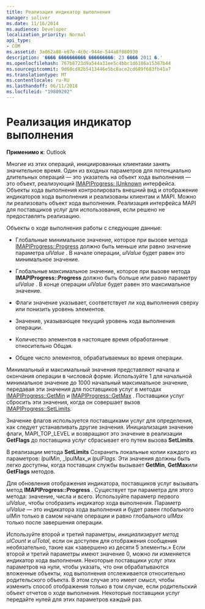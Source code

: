 ```yaml
---
title: Реализация индикатор выполнения
manager: soliver
ms.date: 11/16/2014
ms.audience: Developer
localization_priority: Normal
api_type:
- COM
ms.assetid: 3a062a88-e87e-4c0c-944e-544a8f080930
description: '���� ���������� ���������: 23 ���� 2011 �.'
ms.openlocfilehash: 767b8723d9a544a31ee5c4bbc1d6186a15387b44
ms.sourcegitcommit: 9d60cd82b5413446e5bc8ace2cd689f683fb41a7
ms.translationtype: MT
ms.contentlocale: ru-RU
ms.lasthandoff: 06/11/2018
ms.locfileid: "19809292"
---
```

# <a name="implementing-a-progress-indicator"></a>Реализация индикатор выполнения

  
  
**Применимо к**: Outlook 
  
Многие из этих операций, инициированных клиентами занять значительное время. Один из входных параметров для потенциально длительных операций — это указатель на объект хода выполнения — это объект, реализующий [IMAPIProgress: IUnknown](imapiprogressiunknown.md) интерфейса. Объекты хода выполнения контролировать внешний вид и отображение индикаторов хода выполнения и реализованы клиентам и MAPI. Можно ли реализовать объект хода выполнения. Реализация интерфейса MAPI для поставщиков услуг для использования, если решено не предоставлять реализацию. 
  
Объекты о ходе выполнения работы с следующие данные:
  
- Глобальные минимальное значение, которое при вызове метода [IMAPIProgress::Progress](imapiprogress-progress.md) должно быть меньше или равно значение параметра _ulValue_ . В начале операции, _ulValue_ будет равен это минимальное значение. 
    
- Глобальные максимальное значение, которое при вызове метода **IMAPIProgress::Progress** должно быть больше или равно параметру _ulValue_ . В конце операции _ulValue_ будет равен это максимальное значение. 
    
- Флаги значение указывает, соответствует ли ход выполнения сверху или понизить уровень элементов.
    
- Значение, указывающее текущий уровень хода выполнения операции.
    
- Количество элементов в настоящее время обработанные относительно Общая.
    
- Общее число элементов, обрабатываемых во время операции.
    
Минимальный и максимальный значения представляют начала и окончания операции в числовой форме. Используйте 1 для начальной минимальное значение до 1000 начальный максимальное значение, передавая эти значения для поставщиков услуг в методах [IMAPIProgress::GetMin](imapiprogress-getmin.md) и [IMAPIProgress::GetMax](imapiprogress-getmax.md) . Поставщики услуг сбросить эти значения, когда он совершает вызов [IMAPIProgress::SetLimits](imapiprogress-setlimits.md). 
  
Значение флагов используется поставщиками услуг для определения, как следует устанавливать другие значения. Инициализация значение флаги, MAPI_TOP_LEVEL и возвращают это значение в реализации **GetFlags** до поставщика услуг сбрасывает его путем вызова **SetLimits**. 
  
В реализации метода **SetLimits** Сохранить локальные копии каждого из параметров: _lpulMin_, _lpulMax_и _lpulFlags_. Эти значения должны быть легко доступны, когда поставщик службы вызывает **GetMin**, **GetMax**или **GetFlags** методов. 
  
Для обновления отображения индикатора, поставщиков услуг вызывать метод **IMAPIProgress::Progress** . Существует три параметра для этого метода: значение, числа и всего. Используйте параметр первого _ulValue_, чтобы отобразить индикатор хода выполнения. Параметр _ulValue_ — это индикатора хода выполнения и будет равен глобального _ulMin_ только в самом начале операции и равно глобального _ulMax_ только после завершения операции. 
  
Используйте второй и третий параметры, _инициализирует метод ulCount_ и _ulTotal_, если он доступен для отображения сообщения необязательно, такие как «завершено из десяти 5 элементы.» Если второй и третий параметры имеют значение 0, можно ли изменяется индикатор хода выполнения. Некоторые поставщики услуг этих параметров на нули, чтобы указать, что они обрабатываются вложенные объекты, ход выполнения отслеживается относительно родительского объекта. В этом случае это имеет смысл, чтобы изменить способ отображения только в том случае, если родительский объект отчетов о ходе выполнения. Некоторые поставщики услуг передайте нулей для этих параметров каждый раз. 
  


